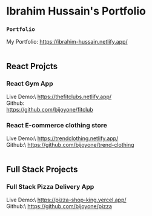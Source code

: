 # Ibrahim Hussain's Portfolio

### `Portfolio`

My Portfolio: https://ibrahim-hussain.netlify.app/


```
```
## React Projcts

### React Gym App 
Live Demo:\ 
https://thefitclubs.netlify.app/
<br />
Github:\
https://github.com/bijoyone/fitclub


### React E-commerce clothing store
Live Demo:\ 
https://trendclothing.netlify.app/
<br />
Github:\ 
https://github.com/bijoyone/trend-clothing

```
```
## Full Stack Projects

### Full Stack Pizza Delivery App
Live Demo:\ 
https://pizza-shop-king.vercel.app/
<br />
Github:\ 
https://github.com/bijoyone/pizza
